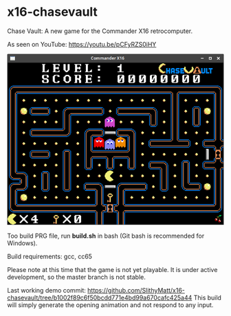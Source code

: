 # x16-chasevault
Chase Vault: A new game for the Commander X16 retrocomputer.

As seen on YouTube: https://youtu.be/pCFyRZS0iHY

![](ChaseVaultDemo.png)

Too build PRG file, run **build.sh** in bash (Git bash is recommended for Windows).

Build requirements: gcc, cc65

Please note at this time that the game is not yet
playable. It is under active development, so the master branch is not stable.

Last working demo commit: https://github.com/SlithyMatt/x16-chasevault/tree/b1002f89c6f50bcdd771e4bd99a670cafc425a44
This build will simply generate the opening animation and not respond to any input.
